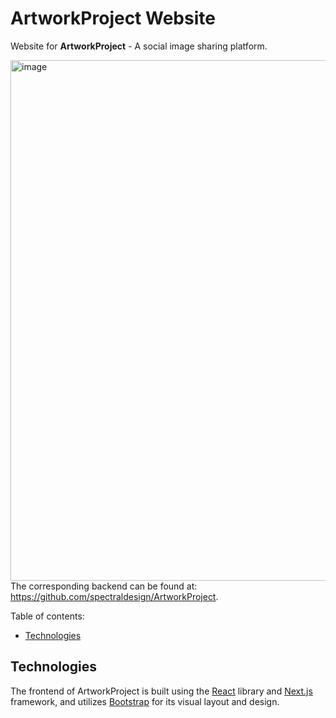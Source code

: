 # ArtworkProject Website

Website for <b>ArtworkProject</b> - A social image sharing platform.

[<img width="833" alt="image" src="https://github.com/spectraldesign/ArtworkProject/assets/59234024/7955143d-7111-41bd-b0d6-39a6f9e155b8">](https://github.com/spectraldesign/ArtworkProject)
The corresponding backend can be found at: https://github.com/spectraldesign/ArtworkProject.

Table of contents:

- [Technologies](#technologies)

## Technologies

The frontend of ArtworkProject is built using the [React](https://react.dev/) library and [Next.js](https://nextjs.org/) framework, and utilizes [Bootstrap](https://getbootstrap.com/) for its visual layout and design.
